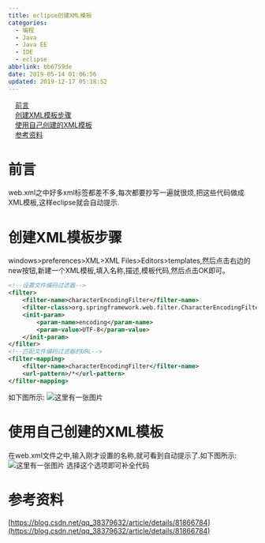 ```yaml
---
title: eclipse创建XML模板
categories:
  - 编程
  - Java
  - Java EE
  - IDE
  - eclipse
abbrlink: bb6759de
date: 2019-05-14 01:06:56
updated: 2019-12-17 05:18:52
---
```

<div id='my_toc'><a href="/blog/bb6759de/#前言" class="header_1">前言</a>&nbsp;<br><a href="/blog/bb6759de/#创建XML模板步骤" class="header_1">创建XML模板步骤</a>&nbsp;<br><a href="/blog/bb6759de/#使用自己创建的XML模板" class="header_1">使用自己创建的XML模板</a>&nbsp;<br><a href="/blog/bb6759de/#参考资料" class="header_1">参考资料</a>&nbsp;<br></div>
<style>.header_1{margin-left: 1em;}.header_2{margin-left: 2em;}.header_3{margin-left: 3em;}.header_4{margin-left: 4em;}.header_5{margin-left: 5em;}.header_6{margin-left: 6em;}</style>
<!--more-->
<script>if (navigator.platform.search('arm')==-1){document.getElementById('my_toc').style.display = 'none';}var e,p = document.getElementsByTagName('p');while (p.length>0) {e = p[0];e.parentElement.removeChild(e);}</script>

<!--end-->
# 前言 #
web.xml之中好多xml标签都差不多,每次都要抄写一遍就很烦,把这些代码做成XML模板,这样eclipse就会自动提示.
# 创建XML模板步骤 #
windows>preferences>XML>XML Files>Editors>templates,然后点击右边的new按钮,新建一个XML模板,填入名称,描述,模板代码,然后点击OK即可。
```xml
<!--设置文件编码过滤器-->
<filter>
    <filter-name>characterEncodingFilter</filter-name>
    <filter-class>org.springframework.web.filter.CharacterEncodingFilter</filter-class>
    <init-param>
        <param-name>encoding</param-name>
        <param-value>UTF-8</param-value>
    </init-param>
</filter>
<!--匹配文件编码过滤器的URL-->
<filter-mapping>
    <filter-name>characterEncodingFilter</filter-name>
    <url-pattern>/*</url-pattern>
</filter-mapping>
```
如下图所示:
![这里有一张图片](https://image-1257720033.cos.ap-shanghai.myqcloud.com/blog/JavaEE/IDE/Eclipse/XML/AutoXML/1.png)
# 使用自己创建的XML模板 #
在web.xml文件之中,输入刚才设置的名称,就可看到自动提示了.如下图所示:
![这里有一张图片](https://image-1257720033.cos.ap-shanghai.myqcloud.com/blog/JavaEE/IDE/Eclipse/XML/AutoXML/2.png)
选择这个选项即可补全代码
# 参考资料 #
[https://blog.csdn.net/qq_38379632/article/details/81866784](https://blog.csdn.net/qq_38379632/article/details/81866784)
